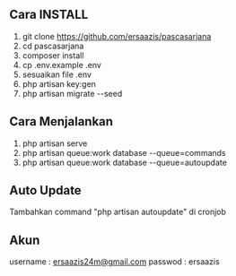 ## Cara INSTALL
1. git clone https://github.com/ersaazis/pascasarjana
2. cd pascasarjana
3. composer install
4. cp .env.example .env
5. sesuaikan file .env
6. php artisan key:gen
7. php artisan migrate --seed

## Cara Menjalankan
1. php artisan serve
2. php artisan queue:work database --queue=commands
3. php artisan queue:work database --queue=autoupdate

## Auto Update
Tambahkan command "php artisan autoupdate" di cronjob

## Akun
username : ersaazis24m@gmail.com
passwod  : ersaazis